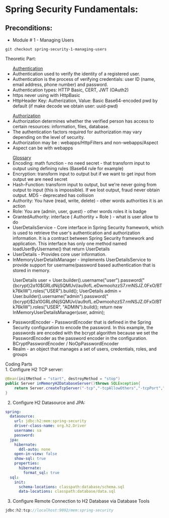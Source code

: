 # Spring Security Fundamentals:

## Preconditions:

- Module # 1 - Managing Users
```shell
git checkout spring-security-1-managing-users
```
Theoretic Part:
<br/>
<ul>
<u>Authentication</u>
<li>Authentication used to verify the identity of a registered user.</li>
<li>Authentication is the process of verifying credentials: user ID (name, email address, phone number) and password.</li>
<li>Authentication types: HTTP Basic, CERT, JWT (OAuth2)</li>
<li>https never using with HttpBasic</li>
<li>HttpHeader Key: Autherization, Value: Basic Base64-encoded pwd by default (if make decode we obtain user: uuid-pwd)</li>
</ul>
<ul>
<u>Authorization</u>
<li>Authorization determines whether the verified person has access to certain resources: information, files, database.</li>
<li>The authentication factors required for authorization may vary depending on the level of security.</li>
<li>Authorization may be : webapps/HttpFilters and non-webapps/Aspect</li>
<li>Aspect can be with webapps</li>
</ul>
<ul>
<u>Glossary</u>
<li>Encoding: math function - no need secret - that transform input to output using defining rules (Base64 rule for example)</li>
<li>Encryption: transform input to output but if we want to get input from output we are need secret</li>
<li>Hash-Function: transform input to output, but we're never going from output to input (this is impossible). If we lost output, fraud never obtain output. MD5 - deprecated has collision</li>
<li>Authority: You have (read, write, delete) - other words authorities it is an action</li>
<li>Role: You are (admin, user, guest) - other words roles it is badge</li>
<li>GrantedAuthority: interface ( Authortity + Role ) - what is user allow to do</li>
<li>UserDetailsService - Core interface in Spring Security framework, which is used to retrieve the user's authentication and authorization information. It is a contract between Spring Security framework and application. This interface has only one method named loadUserByUsername() that return UserDetails</li>
<li>UserDetails - Provides core user information.</li>
<li>InMemoryUserDetailsManager - implements UserDetailsService to provide support for username/password based authentication that is stored in memory.</li>

UserDetails user = User.builder().username("user").password("{bcrypt}$2a$10$GRLdNijSQMUvl/au9ofL.eDwmoohzzS7.rmNSJZ.0FxO/BTk76klW").roles("USER").build();
UserDetails admin = User.builder().username("admin").password("{bcrypt}$2a$10$GRLdNijSQMUvl/au9ofL.eDwmoohzzS7.rmNSJZ.0FxO/BTk76klW").roles("USER", "ADMIN").build(); 
return new InMemoryUserDetailsManager(user, admin);

<li>PasswordEncoder - PasswordEncoder that is defined in the Spring Security configuration to encode the password. In this example, the passwords are encoded with the bcrypt algorithm because we set the PasswordEncoder as the password encoder in the configuration. BCryptPasswordEncoder / NoOpPasswordEncoder</li>
<li>Realm - an object that manages a set of users, credentials, roles, and groups</li>
</ul>
Coding Parts
<br/>
1. Configure H2 TCP server:

```java
@Bean(initMethod = "start", destroyMethod = "stop")
public Server inMemoryH2DatabaseServer()throws SQLException{
    return Server.createTcpServer("-tcp","-tcpAllowOthers","-tcpPort","9092");
}
```

2. Configure H2 Datasource and JPA:

```yaml
spring:
  datasource:
    url: jdbc:h2:mem:spring-security
    driver-class-name: org.h2.Driver
    username: sa
    password:
  jpa:
    hibernate:
      ddl-auto: none
    open-in-view: false
    show-sql: true
    properties:
      hibernate:
        format_sql: true
  sql:
    init:
      schema-locations: classpath:database/schema.sql
      data-locations: classpath:database/data.sql
```

3. Configure Remote Connection to H2 Database via Database Tools

```java
jdbc:h2:tcp://localhost:9092/mem:spring-security
```
